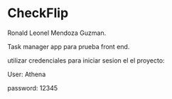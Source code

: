 # CheckFlip

Ronald Leonel Mendoza Guzman.


Task manager app para prueba front end.


utilizar credenciales para iniciar sesion el el proyecto:


User: Athena


password: 12345
